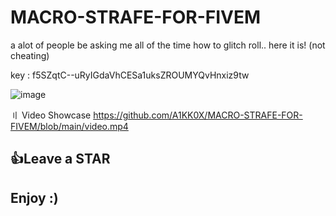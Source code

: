 # MACRO-STRAFE-FOR-FIVEM
a alot of people be asking me all of the time how to glitch roll.. here it is! (not cheating)


key : f5SZqtC--uRyIGdaVhCESa1uksZROUMYQvHnxiz9tw

![image](https://github.com/remxv3r/MACRO-STRAFE-FOR-FIVEM/assets/144717108/f6d23822-9eb3-419a-a911-82355e8feb7f)


〢 Video Showcase
https://github.com/A1KK0X/MACRO-STRAFE-FOR-FIVEM/blob/main/video.mp4

## 👍Leave a STAR

## Enjoy :)

